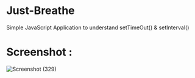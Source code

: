 # Just-Breathe
Simple JavaScript Application to understand setTimeOut() &amp; setInterval()

# Screenshot : 

![Screenshot (329)](https://user-images.githubusercontent.com/71606731/113241129-ad649a80-92cb-11eb-9851-ac22dfeec074.png)
